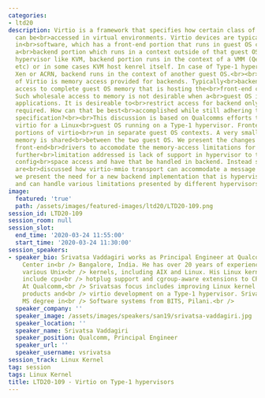 ```yaml
---
categories:
- ltd20
description: Virtio is a framework that specifies how certain class of IO devices
  can be<br>accessed in virtual environments. Virtio devices are typically implemented
  in<br>software, which has a front-end portion that runs in guest OS context and
  a<br>backend portion which runs in a context outside of that guest OS. In case of<br>Type-2
  hypervisor like KVM, backend portion runs in the context of a VMM (Qemu,<br>LKVM
  etc) or in some cases KVM host kenrel itself. In case of Type-1 hypervisors<br>like
  Xen or ACRN, backend runs in the context of another guest OS.<br><br>A crucial aspect
  of Virtio is memory access provided for backends. Typically<br>backends have read/write
  access to complete guest OS memory that is hosting the<br>front-end counterpart.
  Such wholesale access to memory is not desirable when a<br>guest OS is running security-sensitive
  applications. It is desireable to<br>restrict access for backend only to the regions
  required. How can that be best<br>accomplished while still adhering to the Virtio
  specification?<br><br>This discussion is based on Qualcomms efforts to implement
  virtio for a Linux<br>guest OS running on a Type-1 hypervisor. Frontend and backend
  portions of virtio<br>run in separate guest OS contexts. A very small portion of
  memory is shared<br>between the two guest OS. We present the changes done to virtio
  front-end<br>drivers to accomodate the memory-access limitations for backends. A
  further<br>limitation addressed is lack of support in hypervisor to trap virtio
  config<br>space access and have that be handled in backend. Instead suitable changes
  are<br>discussed how virtio-mmio transport can accommodate a message passing mechanism.<br>Finally
  we present the need for a new backend implementation that is hypervisor<br>agnostic
  and can handle various limitations presented by different hypervisors.
image:
  featured: 'true'
  path: /assets/images/featured-images/ltd20/LTD20-109.png
session_id: LTD20-109
session_room: null
session_slot:
  end_time: '2020-03-24 11:55:00'
  start_time: '2020-03-24 11:30:00'
session_speakers:
- speaker_bio: Srivatsa Vaddagiri works as Principal Engineer at Qualcomm Innovation
    Center in<br /> Bangalore, India. He has over 20 years of experience working with
    various Unix<br /> kernels, including AIX and Linux. His Linux kernel contributions
    include cpu<br /> hotplug support and cgroup-aware extensions to CPU scheduler.
    At Qualcomm,<br /> Srivatsas focus includes improving Linux kernel used in automotive
    products and<br /> virtio development on a Type-1 hypervisor. Srivatsa holds a
    MS degree in<br /> Software systems from BITS, Pilani.<br />
  speaker_company: ''
  speaker_image: /assets/images/speakers/san19/srivatsa-vaddagiri.jpg
  speaker_location: ''
  speaker_name: Srivatsa Vaddagiri
  speaker_position: Qualcomm, Principal Engineer
  speaker_url: ''
  speaker_username: vsrivatsa
session_track: Linux Kernel
tag: session
tags: Linux Kernel
title: LTD20-109 - Virtio on Type-1 hypervisors
---
```

